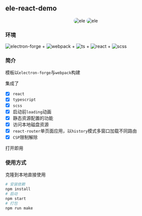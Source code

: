 ## ele-react-demo

<div align="center">
    <img src="https://static.ltgcm.top/md/20250430232521.png" alt="ele" style="max-width: 420px;border-radius: 12px;" />
    <img src="https://static.ltgcm.top/md/20250430232600.png" alt="ele" style="max-width: 420px;border-radius: 12px;" />
</div>

### 环境

![electron-forge](https://img.shields.io/badge/-ElectronForge-acba5c?logo=electron&logoColor=47848F) + ![webpack](https://img.shields.io/badge/-Webpack-c969aa?logo=webpack&logoColor=8DD6F9) + ![ts](https://img.shields.io/badge/-TypeScript-c0a483?logo=typescript&logoColor=3178C6) + ![react](https://img.shields.io/badge/-React-dafb61?logo=react&logoColor=61DAFB) + ![scss](https://img.shields.io/badge/-Scss-a3d472?logo=sass&logoColor=CC6699)

### 简介

模板以`electron-forge`与`webpack`构建

集成了

- [x] `react`
- [x] `typescript`
- [x] `scss`
- [x] 启动前`loading`动画
- [x] 静态资源配置的功能
- [x] 访问本地磁盘资源
- [x] `react-router`单页面应用，以`history`模式多窗口加载不同路由
- [x] `CSP`限制解除

打开即用

### 使用方式

克隆到本地直接使用

```bash
# 安装依赖
npm install
# 启动
npm start
# 打包
npm run make
```

